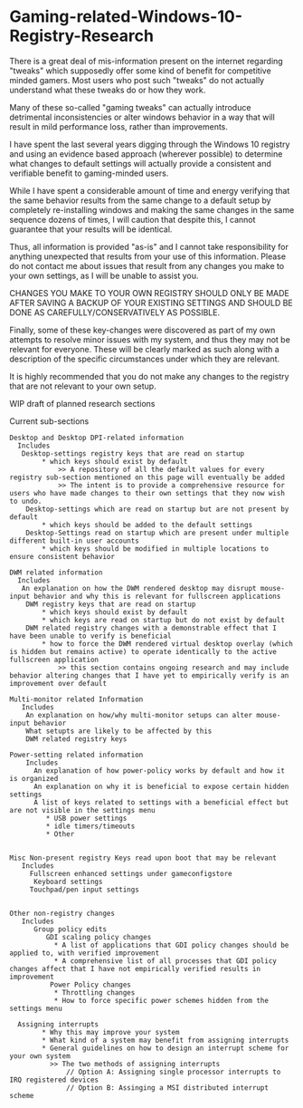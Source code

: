 # Gaming-related-Windows-10-Registry-Research

There is a great deal of mis-information present on the internet regarding "tweaks" which supposedly offer some kind of benefit for competitive minded gamers.
Most users who post such "tweaks" do not actually understand what these tweaks do or how they work.

Many of these so-called "gaming tweaks" can actually introduce detrimental inconsistencies or alter windows behavior in a way that will result in mild performance loss, rather than improvements.

I have spent the last several years digging through the Windows 10 registry and using an evidence based approach (wherever possible) to determine what changes to default settings will actually provide a consistent and verifiable benefit to gaming-minded users.

While I have spent a considerable amount of time and energy verifying that the same behavior results from the same change to a default setup by completely re-installing windows and making the same changes in the same sequence dozens of times, I will caution that despite this, I cannot guarantee that your results will be identical.

Thus, all information is provided "as-is" and I cannot take responsibility for anything unexpected that results from your use of this information.  Please do not contact me about issues that result from any changes you make to your own settings, as I will be unable to assist you.



CHANGES YOU MAKE TO YOUR OWN REGISTRY SHOULD ONLY BE MADE AFTER SAVING A BACKUP OF YOUR EXISTING SETTINGS AND SHOULD BE DONE AS CAREFULLY/CONSERVATIVELY AS POSSIBLE. 


Finally, some of these key-changes were discovered as part of my own attempts to resolve minor issues with my system, and thus they may not be relevant for everyone.  These will be clearly marked as such along with a description of the specific circumstances under which they are relevant.

It is highly recommended that you do not make any changes to the registry that are not relevant to your own setup.

WIP draft of planned research sections

Current sub-sections

    Desktop and Desktop DPI-related information
      Includes 
       Desktop-settings registry keys that are read on startup
            * which keys should exist by default
                >> A repository of all the default values for every registry sub-section mentioned on this page will eventually be added
                >> The intent is to provide a comprehensive resource for users who have made changes to their own settings that they now wish to undo.
        Desktop-settings which are read on startup but are not present by default
            * which keys should be added to the default settings
        Desktop-Settings read on startup which are present under multiple different built-in user accounts
            * which keys should be modified in multiple locations to ensure consistent behavior

    DWM related information 
      Includes
       An explanation on how the DWM rendered desktop may disrupt mouse-input behavior and why this is relevant for fullscreen applications
        DWM registry keys that are read on startup
            * which keys should exist by default
            * which keys are read on startup but do not exist by default
        DWM related registry changes with a demonstrable effect that I have been unable to verify is beneficial
            * how to force the DWM rendered virtual desktop overlay (which is hidden but remains active) to operate identically to the active fullscreen application
                >> this section contains ongoing research and may include behavior altering changes that I have yet to empirically verify is an improvement over default
      
    Multi-monitor related Information
       Includes
        An explanation on how/why multi-monitor setups can alter mouse-input behavior
        What setupts are likely to be affected by this
        DWM related registry keys

    Power-setting related information
        Includes
          An explanation of how power-policy works by default and how it is organized
          An explanation on why it is beneficial to expose certain hidden settings
          A list of keys related to settings with a beneficial effect but are not visible in the settings menu
             * USB power settings
             * idle timers/timeouts
             * Other
       

    Misc Non-present registry Keys read upon boot that may be relevant
       Includes
         Fullscreen enhanced settings under gameconfigstore
          Keyboard settings
         Touchpad/pen input settings
      

    Other non-registry changes
       Includes
          Group policy edits
             GDI scaling policy changes
               * A list of applications that GDI policy changes should be applied to, with verified improvement 
               * A comprehensive list of all processes that GDI policy changes affect that I have not empirically verified results in improvement
              Power Policy changes
               * Throttling changes
               * How to force specific power schemes hidden from the settings menu

      Assigning interrupts
            * Why this may improve your system
            * What kind of a system may benefit from assigning interrupts
            * General guidelines on how to design an interrupt scheme for your own system
              >> The two methods of assigning interrupts
                  // Option A: Assigning single processor interrupts to IRQ registered devices
                  // Option B: Assinging a MSI distributed interrupt scheme
                  
                  
